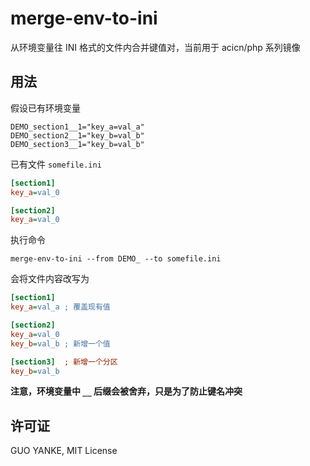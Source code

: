 # merge-env-to-ini

从环境变量往 INI 格式的文件内合并键值对，当前用于 acicn/php 系列镜像

## 用法

假设已有环境变量

```
DEMO_section1__1="key_a=val_a"
DEMO_section2__1="key_b=val_b"
DEMO_section3__1="key_b=val_b"
```

已有文件 `somefile.ini`

```ini
[section1]
key_a=val_0

[section2]
key_a=val_0
```

执行命令

```shell
merge-env-to-ini --from DEMO_ --to somefile.ini
```

会将文件内容改写为

```ini
[section1]
key_a=val_a ; 覆盖现有值

[section2]
key_a=val_0
key_b=val_b ; 新增一个值

[section3]  ; 新增一个分区
key_b=val_b
```

**注意，环境变量中 `__` 后缀会被舍弃，只是为了防止键名冲突**

## 许可证

GUO YANKE, MIT License
